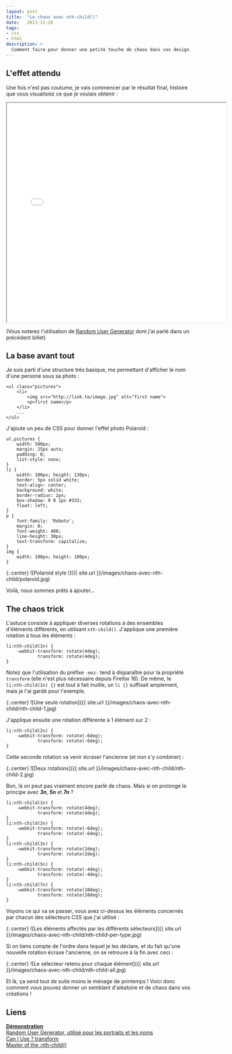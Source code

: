 ```yaml
---
layout: post
title:  "Le chaos avec nth-child()"
date:   2013-11-26
tags: 
- css
- html
description: >
  Comment faire pour donner une petite touche de chaos dans vos design, sans toucher au JS ?
---
```


## L'effet attendu

Une fois n'est pas coutume, je vais commencer par le résultat final, histoire que vous visualisiez ce que je voulais obtenir :

<center><iframe src="{{ site.url }}/demos/chaos-avec-nth-child/index.html" width="600" height="600"></iframe></center>

(Vous noterez l'utilisation de [Random User Generator](http://blog.smarchal.com/random-user-generator) dont j'ai parlé dans un précédent billet)

## La base avant tout

Je suis parti d'une structure très basique, me permettant d'afficher le nom d'une persone sous sa photo :

	<ul class="pictures">
		<li>
			<img src="http://link.to/image.jpg" alt="first name">
			<p>first name</p>
		</li>
		...
	</ul>

J'ajoute un peu de CSS pour donner l'effet photo Polaroid :

	ul.pictures {
		width: 500px;
		margin: 25px auto;
		padding: 0;
		list-style: none;
	}
	li { 
		width: 100px; height: 130px;
		border: 5px solid white;
		text-align: center;
		background: white;
		border-radius: 2px;
		box-shadow: 0 0 1px #333;
		float: left;
	}
	p {
		font-family: 'Roboto';
		margin: 0;
		font-weight: 400;
		line-height: 30px;
		text-transform: capitalize;
	}
	img {
		width: 100px; height: 100px;
	}

{:.center}
![Polaroid style !]({{ site.url }}/images/chaos-avec-nth-child/polaroid.jpg)

Voilà, nous sommes prêts à ajouter...

## The chaos trick

L'astuce consiste à appliquer diverses rotations à des ensembles d'éléments différents, en utilisant `nth-child()`. J'applique une première rotation à tous les éléments : 

	li:nth-child(1n) { 
		-webkit-transform: rotate(4deg); 
			    transform: rotate(4deg); 
	}

Notez que l'utilisation du préfixe `-moz-` tend à disparaître pour la propriété `transform` (elle n'est plus nécessaire depuis Firefox 16). De même, le `li:nth-child(1n) {}` est tout à fait inutile, un `li {}` suffisait amplement, mais je l'ai gardé pour l'exemple.

{:.center}
![Une seule rotation]({{ site.url }}/images/chaos-avec-nth-child/nth-child-1.jpg)

J'applique ensuite une rotation différente à 1 élément sur 2 :

	li:nth-child(2n) { 
		-webkit-transform: rotate(-6deg); 
			    transform: rotate(-6deg); 
	}

Cette seconde rotation va venir écraser l'ancienne (et non s'y combiner) :

{:.center}
![Deux rotations]({{ site.url }}/images/chaos-avec-nth-child/nth-child-2.jpg)

Bon, là on peut pas vraiment encore parlé de chaos. Mais si on prolonge le principe avec ***3n***, ***5n*** et ***7n*** ? 

	li:nth-child(1n) { 
		-webkit-transform: rotate(4deg); 
			    transform: rotate(4deg); 
	}
	li:nth-child(2n) { 
		-webkit-transform: rotate(-6deg); 
			    transform: rotate(-6deg); 
	}
	li:nth-child(3n) { 
		-webkit-transform: rotate(2deg); 
			    transform: rotate(2deg); 
	}
	li:nth-child(5n) { 
		-webkit-transform: rotate(-4deg); 
			    transform: rotate(-4deg); 
	}
	li:nth-child(7n) { 
		-webkit-transform: rotate(10deg); 
			    transform: rotate(10deg); 
	}

Voyons ce qui va se passer, vous avez ci-dessus les éléments concernés par chacun des sélecteurs CSS que j'ai utilisé :

{:.center}
![Les éléments affectés par les différents sélecteurs]({{ site.url }}/images/chaos-avec-nth-child/nth-child-per-type.jpg)

Si on tiens compte de l'ordre dans lequel je les déclare, et du fait qu'une nouvelle rotation écrase l'ancienne, on se retrouve à la fin avec ceci :

{:.center}
![Le sélecteur retenu pour chaque élément]({{ site.url }}/images/chaos-avec-nth-child/nth-child-all.jpg)

Et là, ça send tout de suite moins le ménage de printemps ! Voici donc comment vous pouvez donner un semblant d'aléatoire et de chaos dans vos créations !


## Liens
[**Démonstration**](http://blog.smarchal.com/demos/chaos-avec-nth-child/index.html)    
[Random User Generator, utilisé pour les portraits et les noms](http://blog.smarchal.com/random-user-generator)   
[Can I Use ? transform](http://caniuse.com/#feat=transforms2d)   
[Master of the :nth-child()](http://nthmaster.com/)   